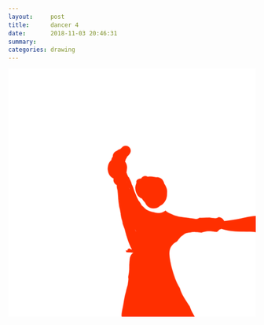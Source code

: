 ```yaml
---
layout:     post
title:      dancer 4
date:       2018-11-03 20:46:31
summary:    
categories: drawing
---
```

![dancer 4](/images/diary/dancer-4.png ".")

